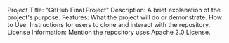 Project Title: "GitHub Final Project"
Description: A brief explanation of the project's purpose.
Features: What the project will do or demonstrate.
How to Use: Instructions for users to clone and interact with the repository.
License Information: Mention the repository uses Apache 2.0 License.
